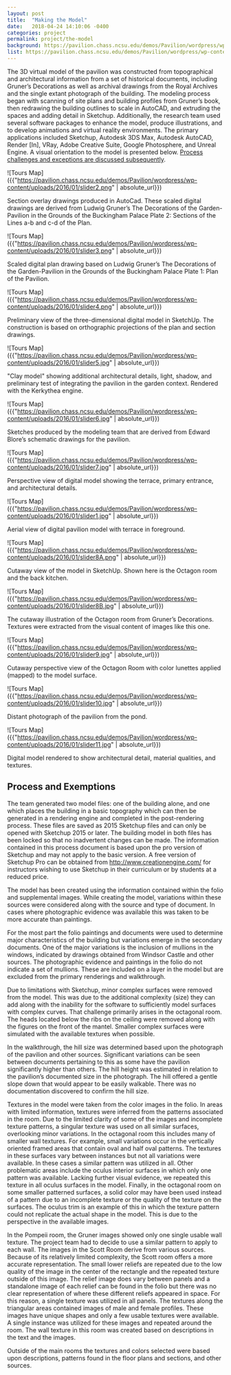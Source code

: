 ```yaml
---
layout: post
title:  "Making the Model"
date:   2018-04-24 14:10:06 -0400
categories: project
permalink: project/the-model
background: https://pavilion.chass.ncsu.edu/demos/Pavilion/wordpress/wp-content/uploads/2015/12/artworkbackground.jpg
list: https://pavilion.chass.ncsu.edu/demos/Pavilion/wordpress/wp-content/uploads/2015/12/model.jpg
---
```

The 3D virtual model of the pavilion was constructed from topographical and architectural information from a set of historical documents, including Gruner’s Decorations as well as archival drawings from the Royal Archives and the single extant photograph of the building. The modeling process began with scanning of site plans and building profiles from Gruner’s book, then redrawing the building outlines to scale in AutoCAD, and extruding the spaces and adding detail in Sketchup. Additionally, the research team used several software packages to enhance the model, produce illustrations, and to develop animations and virtual reality environments. The primary applications included Sketchup, Autodesk 3DS Max, Autodesk AutoCAD, Render [In], VRay, Adobe Creative Suite, Google Photosphere, and Unreal Engine. A visual orientation to the model is presented below. [Process challenges and exceptions are discussed subsequently]({{post.url}}#process).

![Tours Map]({{"https://pavilion.chass.ncsu.edu/demos/Pavilion/wordpress/wp-content/uploads/2016/01/slider2.png" | absolute_url}})

Section overlay drawings produced in AutoCad. These scaled digital drawings are derived from Ludwig Gruner’s The Decorations of the Garden-Pavilion in the Grounds of the Buckingham Palace Plate 2: Sections of the Lines a-b and c-d of the Plan.

![Tours Map]({{"https://pavilion.chass.ncsu.edu/demos/Pavilion/wordpress/wp-content/uploads/2016/01/slider3.png" | absolute_url}})

Scaled digital plan drawing based on Ludwig Gruner’s The Decorations of the Garden-Pavilion in the Grounds of the Buckingham Palace Plate 1: Plan of the Pavilion.

![Tours Map]({{"https://pavilion.chass.ncsu.edu/demos/Pavilion/wordpress/wp-content/uploads/2016/01/slider4.png" | absolute_url}})

Preliminary view of the three-dimensional digital model in SketchUp. The construction is based on orthographic projections of the plan and section drawings.

![Tours Map]({{"https://pavilion.chass.ncsu.edu/demos/Pavilion/wordpress/wp-content/uploads/2016/01/slider5.jpg" | absolute_url}})

"Clay model" showing additional architectural details, light, shadow, and preliminary test of integrating the pavilion in the garden context. Rendered with the Kerkythea engine.

![Tours Map]({{"https://pavilion.chass.ncsu.edu/demos/Pavilion/wordpress/wp-content/uploads/2016/01/slider6.jpg" | absolute_url}})

Sketches produced by the modeling team that are derived from Edward Blore’s schematic drawings for the pavilion.

![Tours Map]({{"https://pavilion.chass.ncsu.edu/demos/Pavilion/wordpress/wp-content/uploads/2016/01/slider7.jpg" | absolute_url}})

Perspective view of digital model showing the terrace, primary entrance, and architectural details.

![Tours Map]({{"https://pavilion.chass.ncsu.edu/demos/Pavilion/wordpress/wp-content/uploads/2016/01/slider1.jpg" | absolute_url}})

Aerial view of digital pavilion model with terrace in foreground.

![Tours Map]({{"https://pavilion.chass.ncsu.edu/demos/Pavilion/wordpress/wp-content/uploads/2016/01/slider8A.png" | absolute_url}})

Cutaway view of the model in SketchUp. Shown here is the Octagon room and the back kitchen.

![Tours Map]({{"https://pavilion.chass.ncsu.edu/demos/Pavilion/wordpress/wp-content/uploads/2016/01/slider8B.jpg" | absolute_url}})

The cutaway illustration of the Octagon room from Gruner’s Decorations. Textures were extracted from the visual content of images like this one.

![Tours Map]({{"https://pavilion.chass.ncsu.edu/demos/Pavilion/wordpress/wp-content/uploads/2016/01/slider9.jpg" | absolute_url}})

Cutaway perspective view of the Octagon Room with color lunettes applied (mapped) to the model surface.

![Tours Map]({{"https://pavilion.chass.ncsu.edu/demos/Pavilion/wordpress/wp-content/uploads/2016/01/slider10.jpg" | absolute_url}})

Distant photograph of the pavilion from the pond.

![Tours Map]({{"https://pavilion.chass.ncsu.edu/demos/Pavilion/wordpress/wp-content/uploads/2016/01/slider11.jpg" | absolute_url}})

Digital model rendered to show architectural detail, material qualities, and textures.

<h2 name="process">Process and Exemptions</h2>

The team generated two model files: one of the building alone, and one which places the building in a basic topography which can then be generated in a rendering engine and completed in the post-rendering process. These files are saved as 2015 Sketchup files and can only be opened with Sketchup 2015 or later. The building model in both files has been locked so that no inadvertent changes can be made. The information contained in this process document is based upon the pro version of Sketchup and may not apply to the basic version. A free version of Sketchup Pro can be obtained from http://www.creationengine.com/ for instructors wishing to use Sketchup in their curriculum or by students at a reduced price.

The model has been created using the information contained within the folio and supplemental images. While creating the model, variations within these sources were considered along with the source and type of document. In cases where photographic evidence was available this was taken to be more accurate than paintings.

For the most part the folio paintings and documents were used to determine major characteristics of the building but variations emerge in the secondary documents. One of the major variations is the inclusion of mullions in the windows, indicated by drawings obtained from Windsor Castle and other sources. The photographic evidence and paintings in the folio do not indicate a set of mullions. These are included on a layer in the model but are excluded from the primary renderings and walkthrough.

Due to limitations with Sketchup, minor complex surfaces were removed from the model. This was due to the additional complexity (size) they can add along with the inability for the software to sufficiently model surfaces with complex curves. That challenge primarily arises in the octagonal room. The heads located below the ribs on the ceiling were removed along with the figures on the front of the mantel. Smaller complex surfaces were simulated with the available textures when possible.

In the walkthrough, the hill size was determined based upon the photograph of the pavilion and other sources. Significant variations can be seen between documents pertaining to this as some have the pavilion significantly higher than others. The hill height was estimated in relation to the pavilion’s documented size in the photograph. The hill offered a gentle slope down that would appear to be easily walkable. There was no documentation discovered to confirm the hill size.

Textures in the model were taken from the color images in the folio. In areas with limited information, textures were inferred from the patterns associated in the room. Due to the limited clarity of some of the images and incomplete texture patterns, a singular texture was used on all similar surfaces, overlooking minor variations. In the octagonal room this includes many of smaller wall textures. For example, small variations occur in the vertically oriented framed areas that contain oval and half oval patterns. The textures in these surfaces vary between instances but not all variations were available. In these cases a similar pattern was utilized in all. Other problematic areas include the oculus interior surfaces in which only one pattern was available. Lacking further visual evidence, we repeated this texture in all oculus surfaces in the model. Finally, in the octagonal room on some smaller patterned surfaces, a solid color may have been used instead of a pattern due to an incomplete texture or the quality of the texture on the surfaces. The oculus trim is an example of this in which the texture pattern could not replicate the actual shape in the model. This is due to the perspective in the available images.

In the Pompeii room, the Gruner images showed only one single usable wall texture. The project team had to decide to use a similar pattern to apply to each wall. The images in the Scott Room derive from various sources. Because of its relatively limited complexity, the Scott room offers a more accurate representation. The small lower reliefs are repeated due to the low quality of the image in the center of the rectangle and the repeated texture outside of this image. The relief image does vary between panels and a standalone image of each relief can be found in the folio but there was no clear representation of where these different reliefs appeared in space. For this reason, a single texture was utilized in all panels. The textures along the triangular areas contained images of male and female profiles. These images have unique shapes and only a few usable textures were available. A single instance was utilized for these images and repeated around the room. The wall texture in this room was created based on descriptions in the text and the images.

Outside of the main rooms the textures and colors selected were based upon descriptions, patterns found in the floor plans and sections, and other sources.